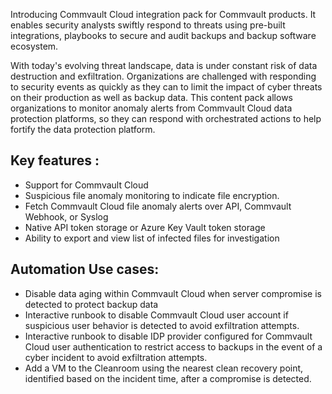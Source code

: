 Introducing Commvault Cloud integration pack for Commvault products. It enables security analysts swiftly respond to threats using pre-built integrations, playbooks to secure and audit backups and backup software ecosystem.With today's evolving threat landscape, data is under constant risk of data destruction and exfiltration. Organizations are challenged with responding to security events as quickly as they can to limit the impact of cyber threats on their production as well as backup data. This content pack allows organizations to monitor anomaly alerts from Commvault Cloud data protection platforms, so they can respond with orchestrated actions to help fortify the data protection platform.## Key features :-   Support for Commvault Cloud-   Suspicious file anomaly monitoring to indicate file encryption.-   Fetch Commvault Cloud file anomaly alerts over API, Commvault Webhook, or Syslog-   Native API token storage or Azure Key Vault token storage-   Ability to export and view list of infected files for investigation## Automation Use cases:- Disable data aging within Commvault Cloud when server compromise is detected to protect backup data- Interactive runbook to disable Commvault Cloud user account if suspicious user behavior is detected to avoid exfiltration attempts.- Interactive runbook to disable IDP provider configured for Commvault Cloud user authentication to restrict access to backups in the event of a cyber incident to avoid exfiltration attempts.- Add a VM to the Cleanroom using the nearest clean recovery point, identified based on the incident time, after a compromise is detected.